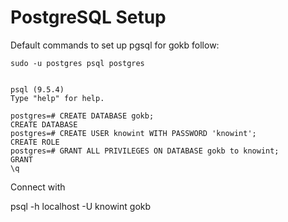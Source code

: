 

# PostgreSQL Setup

Default commands to set up pgsql for gokb follow:

    sudo -u postgres psql postgres


    psql (9.5.4)
    Type "help" for help.

    postgres=# CREATE DATABASE gokb;
    CREATE DATABASE
    postgres=# CREATE USER knowint WITH PASSWORD 'knowint';
    CREATE ROLE
    postgres=# GRANT ALL PRIVILEGES ON DATABASE gokb to knowint;
    GRANT
    \q


Connect with

psql -h localhost -U knowint gokb

